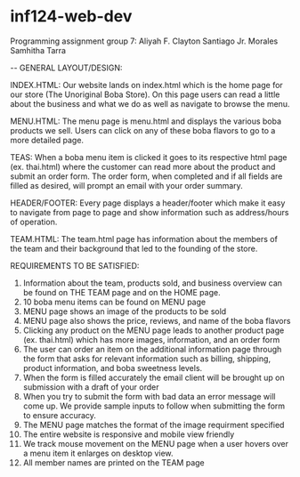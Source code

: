 # inf124-web-dev

Programming assignment group 7:
Aliyah F. Clayton
Santiago Jr. Morales
Samhitha Tarra

--
GENERAL LAYOUT/DESIGN:

  INDEX.HTML: 
  Our website lands on index.html which is the home page for our store (The Unoriginal Boba Store). On this page users can read a little about the business and what we do as well as navigate to browse the menu. 

  MENU.HTML:
  The menu page is menu.html and displays the various boba products we sell. Users can click on any of these boba flavors to go to a more detailed page. 

  TEAS:
  When a boba menu item is clicked it goes to its respective html page (ex. thai.html) where the customer can read more about the product and submit an order form. The order form, when completed and if all fields are filled as desired, will prompt an email with your order summary. 

  HEADER/FOOTER:
  Every page displays a header/footer which make it easy to navigate from page to page and show information such as address/hours of operation. 

  TEAM.HTML:
  The team.html page has information about the members of the team and their background that led to the founding of the store.
  
 REQUIREMENTS TO BE SATISFIED:
 
  1. Information about the team, products sold, and business overview can be found on THE TEAM page and on the HOME page.
  2. 10 boba menu items can be found on MENU page
  3. MENU page shows an image of the products to be sold
  4. MENU page also shows the price, reviews, and name of the boba flavors
  5. Clicking any product on the MENU page leads to another product page (ex. thai.html) which has more images, information, and an order form
  6. The user can order an item on the additional information page through the form that asks for relevant information such as billing, shipping, product information, and boba sweetness levels.
  7. When the form is filled accurately the email client will be brought up on submission with a draft of your order
  8. When you try to submit the form with bad data an error message will come up. We provide sample inputs to follow when submitting the form to ensure accuracy.
  9. The MENU page matches the format of the image requirment specified
  10. The entire website is responsive and mobile view friendly 
  11. We track mouse movement on the MENU page when a user hovers over a menu item it enlarges on desktop view.
  12. All member names are printed on the TEAM page

